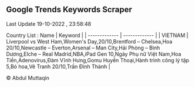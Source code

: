 

## Google Trends Keywords Scraper 
 
Last Update 19-10-2022 , 23:58:48

Country List :
 Name  | Keyword |
| ------------- | ------------- |
| VIETNAM | Liverpool vs West Ham,Women's Day,20/10,Brentford – Chelsea,Hoa 20/10,Newcastle – Everton,Arsenal – Man City,Hải Phòng – Bình Dương,Elche – Real Madrid,NBA,iPad Gen 10,Ngày Phụ nữ Việt Nam,Hoa Tiền,Adenovirus,Đàm Vĩnh Hưng,Gomu Huyền Thoại,Hành trình công lý tập 5,Bó hoa,Vẽ Tranh 20/10,Trần Đình Thành |



© Abdul Muttaqin 
